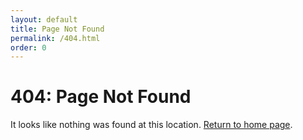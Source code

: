 ```yaml
---
layout: default
title: Page Not Found
permalink: /404.html
order: 0
---
```


<div class="container">
  <div class="post">
    <h1 class="heading-2 metaflop">404: Page Not Found</h1>
    <p>It looks like nothing was found at this location. <a href="{{ site.baseurl }}/">Return to home page</a>.</p>
  </div>
</div>
